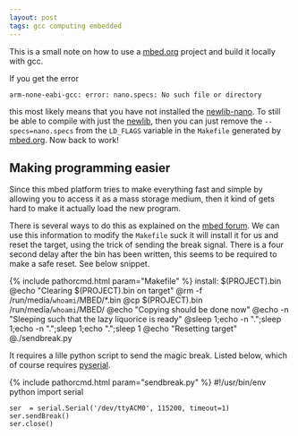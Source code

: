 ```yaml
---
layout: post
tags: gcc computing embedded
---
```


This is a small note on how to use a [mbed.org] project and build it
locally with gcc.

If you get the error

	arm-none-eabi-gcc: error: nano.specs: No such file or directory

this most likely means that you have not installed the [newlib-nano].
To still be able to compile with just the [newlib], then you can just
remove the `--specs=nano.specs` from the `LD_FLAGS` variable in the
`Makefile` generated by [mbed.org]. Now back to work!

## Making programming easier

Since this mbed platform tries to make everything fast and simple by
allowing you to access it as a mass storage medium, then it kind of
gets hard to make it actually load the new program.

There is several ways to do this as explained on the [mbed forum]. We
can use this information to modify the `Makefile` suck it will install
it for us and reset the target, using the trick of sending the break
signal. There is a four second delay after the bin has been written,
this seems to be required to make a safe reset. See below snippet.

{% include pathorcmd.html param="Makefile" %}
	install: $(PROJECT).bin
		@echo "Clearing $(PROJECT).bin on target"
		@rm -f /run/media/`whoami`/MBED/*.bin
		@cp $(PROJECT).bin /run/media/`whoami`/MBED/
		@echo "Copying should be done now"
		@echo -n "Sleeping such that the lazy liquorice is ready"
		@sleep 1;echo -n ".";sleep 1;echo -n ".";sleep 1;echo ".";sleep 1 
		@echo "Resetting target"
		@./sendbreak.py

It requires a lille python script to send the magic break. Listed
below, which of course requires [pyserial].

{% include pathorcmd.html param="sendbreak.py" %}
	#!/usr/bin/env python
	import serial
	
	ser  = serial.Serial('/dev/ttyACM0', 115200, timeout=1)
	ser.sendBreak()
	ser.close()

[mbed.org]: http://mbed.org
[newlib-nano]: https://github.com/32bitmicro/newlib-nano-1.0
[newlib]: https://sourceware.org/newlib/
[mbed forum]: http://mbed.org/forum/mbed/topic/890/?page=1#comment-4327
[pyserial]: http://pyserial.sourceforge.net/
